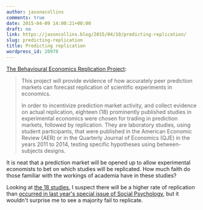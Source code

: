 ```yaml
---
author: jasonacollins
comments: true
date: 2015-04-09 14:00:21+00:00
draft: no
link: https://jasoncollins.blog/2015/04/10/predicting-replication/
slug: predicting-replication
title: Predicting replication
wordpress_id: 20978
---
```


[The Behavioural Economics Replication Project](http://sciencepredictionmarkets.com/):


<blockquote>This project will provide evidence of how accurately peer prediction markets can forecast replication of scientific experiments in economics.

In order to incentivize prediction market activity, and collect evidence on actual replication, eighteen (18) prominently published studies in experimental economics were chosen for trading in prediction markets, followed by replication. They are laboratory studies, using student participants, that were published in the American Economic Review (AER) or in the Quarterly Journal of Economics (QJE) in the years 2011 to 2014, testing specific hypotheses using between-subjects designs.</blockquote>


It is neat that a prediction market will be opened up to allow experimental economists to bet on which studies will be replicated. How much faith do those familiar with the workings of academia have in these studies?

Looking at [the 18 studies](http://sciencepredictionmarkets.com/studies.html), I suspect there will be a higher rate of replication than [occurred in last year's special issue of Social Psychology](http://www.slate.com/articles/health_and_science/science/2014/07/replication_controversy_in_psychology_bullying_file_drawer_effect_blog_posts.html), but it wouldn't surprise me to see a majority fail to replicate.

